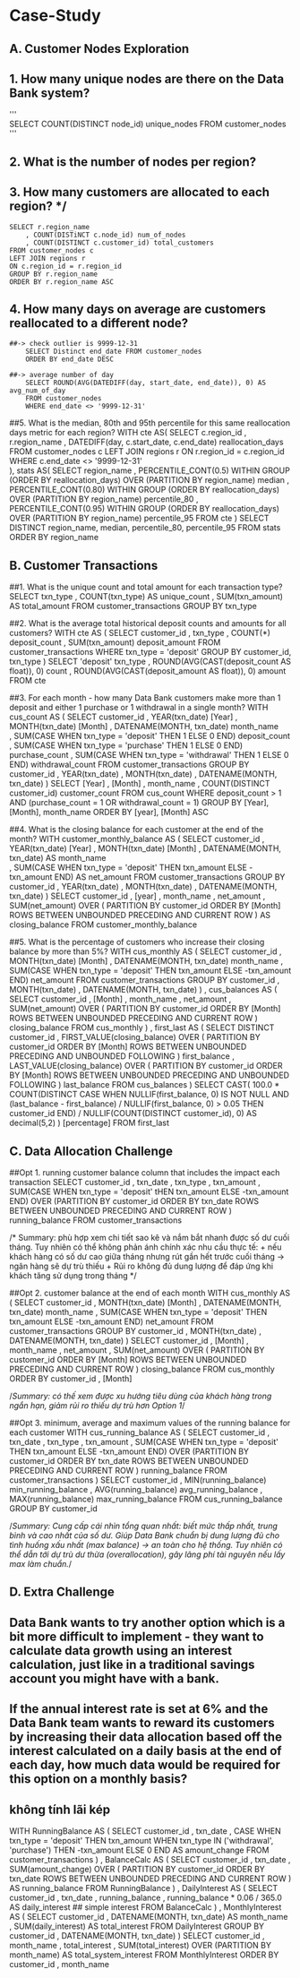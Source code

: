 # Case-Study
## A. Customer Nodes Exploration
## 1. How many unique nodes are there on the Data Bank system?
'''    
    SELECT COUNT(DISTINCT node_id) unique_nodes 
    FROM customer_nodes	
'''
## 2. What is the number of nodes per region?
## 3. How many customers are allocated to each region? */
    SELECT r.region_name
        , COUNT(DISTiNCT c.node_id) num_of_nodes
        , COUNT(DISTINCT c.customer_id) total_customers
    FROM customer_nodes c
    LEFT JOIN regions r
    ON c.region_id = r.region_id
    GROUP BY r.region_name 
    ORDER BY r.region_name ASC

## 4. How many days on average are customers reallocated to a different node?
    ##-> check outlier is 9999-12-31
        SELECT Distinct end_date FROM customer_nodes
        ORDER BY end_date DESC

    ##-> average number of day
        SELECT ROUND(AVG(DATEDIFF(day, start_date, end_date)), 0) AS avg_num_of_day
        FROM customer_nodes
        WHERE end_date <> '9999-12-31'

##5. What is the median, 80th and 95th percentile for this same reallocation days metric for each region? 
WITH cte AS(
    SELECT 
        c.region_id
        , r.region_name
        , DATEDIFF(day, c.start_date, c.end_date) reallocation_days
    FROM customer_nodes c
    LEFT JOIN regions r
        ON r.region_id = c.region_id          
    WHERE c.end_date <> '9999-12-31'          
),
stats AS(
    SELECT
        region_name
        , PERCENTILE_CONT(0.5)  WITHIN GROUP (ORDER BY reallocation_days)
            OVER (PARTITION BY region_name) median
        , PERCENTILE_CONT(0.80) WITHIN GROUP (ORDER BY reallocation_days)
            OVER (PARTITION BY region_name) percentile_80
        , PERCENTILE_CONT(0.95) WITHIN GROUP (ORDER BY reallocation_days)
            OVER (PARTITION BY region_name) percentile_95
    FROM cte
)
SELECT DISTINCT
    region_name, median, percentile_80, percentile_95
FROM stats
ORDER BY region_name


## B. Customer Transactions
##1. What is the unique count and total amount for each transaction type?
SELECT txn_type
    , COUNT(txn_type) AS unique_count
    , SUM(txn_amount) AS total_amount
FROM customer_transactions 
GROUP BY txn_type

##2. What is the average total historical deposit counts and amounts for all customers?
WITH cte AS (
    SELECT 
        customer_id
        , txn_type
        , COUNT(*) deposit_count
        , SUM(txn_amount) deposit_amount
    FROM customer_transactions
    WHERE txn_type = 'deposit'
    GROUP BY customer_id, txn_type
)
SELECT 
    'deposit' txn_type
    , ROUND(AVG(CAST(deposit_count AS float)), 0) count
    , ROUND(AVG(CAST(deposit_amount AS float)), 0) amount
FROM cte

##3. For each month - how many Data Bank customers make more than 1 deposit and either 1 purchase or 1 withdrawal in a single month?
WITH cus_count AS (
    SELECT 
        customer_id
        , YEAR(txn_date) [Year]
        , MONTH(txn_date) [Month]
        , DATENAME(MONTH, txn_date) month_name  
        , SUM(CASE WHEN txn_type = 'deposit'    THEN 1 ELSE 0 END) deposit_count
        , SUM(CASE WHEN txn_type = 'purchase'   THEN 1 ELSE 0 END) purchase_count
        , SUM(CASE WHEN txn_type = 'withdrawal' THEN 1 ELSE 0 END) withdrawal_count
    FROM customer_transactions
    GROUP BY 
        customer_id
        , YEAR(txn_date)
        , MONTH(txn_date)
        , DATENAME(MONTH, txn_date)
)
SELECT 
    [Year] 
    , [Month]
    , month_name
    , COUNT(DISTINCT customer_id) customer_count
FROM cus_count
WHERE deposit_count > 1 
    AND (purchase_count = 1 
    OR withdrawal_count = 1)
GROUP BY [Year],[Month], month_name
ORDER BY [year], [Month] ASC

##4. What is the closing balance for each customer at the end of the month?
WITH customer_monthly_balance AS (
    SELECT 
        customer_id
        , YEAR(txn_date) [Year]
        , MONTH(txn_date) [Month]
        , DATENAME(MONTH, txn_date) AS month_name   
        , SUM(CASE WHEN txn_type = 'deposit' 
                   THEN txn_amount 
                   ELSE -txn_amount END) AS net_amount
    FROM customer_transactions
    GROUP BY customer_id
        , YEAR(txn_date)
        , MONTH(txn_date)
        , DATENAME(MONTH, txn_date)
)
SELECT 
    customer_id
    , [year]
    , month_name
    , net_amount
    , SUM(net_amount) OVER (
        PARTITION BY customer_id 
        ORDER BY [Month]  
        ROWS BETWEEN UNBOUNDED PRECEDING AND CURRENT ROW
      ) AS closing_balance
FROM customer_monthly_balance

##5. What is the percentage of customers who increase their closing balance by more than 5%?
WITH cus_monthly AS (
    SELECT
        customer_id
        , MONTH(txn_date) [Month]
        , DATENAME(MONTH, txn_date) month_name
        , SUM(CASE WHEN txn_type = 'deposit'
                   THEN txn_amount
                   ELSE -txn_amount END) net_amount
    FROM customer_transactions
    GROUP BY customer_id
        , MONTH(txn_date)
        , DATENAME(MONTH, txn_date)
)
, cus_balances AS (
    SELECT
        customer_id
        , [Month]
        , month_name
        , net_amount
        , SUM(net_amount) OVER (
            PARTITION BY customer_id
            ORDER BY [Month]
            ROWS BETWEEN UNBOUNDED PRECEDING AND CURRENT ROW
          ) closing_balance
    FROM cus_monthly
)
, first_last AS (
    SELECT DISTINCT
        customer_id
        , FIRST_VALUE(closing_balance) OVER (
            PARTITION BY customer_id
            ORDER BY [Month]
            ROWS BETWEEN UNBOUNDED PRECEDING AND UNBOUNDED FOLLOWING
          ) first_balance
        , LAST_VALUE(closing_balance)  OVER (
            PARTITION BY customer_id
            ORDER BY [Month]
            ROWS BETWEEN UNBOUNDED PRECEDING AND UNBOUNDED FOLLOWING
          ) last_balance
    FROM cus_balances
)
SELECT
    CAST(
        100.0 * COUNT(DISTINCT CASE
            WHEN NULLIF(first_balance, 0) IS NOT NULL
             AND (last_balance - first_balance) / NULLIF(first_balance, 0) > 0.05
            THEN customer_id END)
        / NULLIF(COUNT(DISTINCT customer_id), 0)
    AS decimal(5,2)
    ) [percentage]
FROM first_last

## C. Data Allocation Challenge
##Opt 1. running customer balance column that includes the impact each transaction
SELECT customer_id
    , txn_date
    , txn_type
    , txn_amount
    , SUM(CASE WHEN txn_type = 'deposit' tHEN txn_amount ELSE -txn_amount END) 
        OVER (PARTITION BY customer_id 
              ORDER BY txn_date 
              ROWS BETWEEN UNBOUNDED PRECEDING AND CURRENT ROW
          ) running_balance
FROM customer_transactions

/* Summary: phù hợp xem chi tiết sao kê và nắm bắt nhanh được số dư cuối tháng. 
Tuy nhiên có thể không phản ánh chính xác nhu cầu thực tế: 
    + nếu khách hàng có số dư cao giữa tháng nhưng rút gần hết trước cuối tháng → ngân hàng sẽ dự trù thiếu
    + Rủi ro không đủ dung lượng để đáp ứng khi khách tăng sử dụng trong tháng */




##Opt 2. customer balance at the end of each month
WITH cus_monthly AS (
    SELECT customer_id
        , MONTH(txn_date) [Month]
        , DATENAME(MONTH, txn_date) month_name
        , SUM(CASE WHEN txn_type = 'deposit' THEN txn_amount ELSE -txn_amount END) net_amount
    FROM customer_transactions
    GROUP BY
        customer_id
        , MONTH(txn_date)
        , DATENAME(MONTH, txn_date)
)
SELECT customer_id
    , [Month]
    , month_name
    , net_amount
    , SUM(net_amount) OVER (
          PARTITION BY customer_id
          ORDER BY [Month]
          ROWS BETWEEN UNBOUNDED PRECEDING AND CURRENT ROW
      ) closing_balance
FROM cus_monthly
ORDER BY customer_id
    , [Month]

/*Summary: có thế xem được xu hướng tiêu dùng của khách hàng trong ngắn hạn, giảm rủi ro thiếu dự trù hơn Option 1*/


##Opt 3. minimum, average and maximum values of the running balance for each customer
WITH cus_running_balance AS (
    SELECT customer_id
        , txn_date
        , txn_type
        , txn_amount
        , SUM(CASE WHEN txn_type = 'deposit' THEN txn_amount ELSE -txn_amount END) 
            OVER (PARTITION BY customer_id 
                  ORDER BY txn_date 
                  ROWS BETWEEN UNBOUNDED PRECEDING AND CURRENT ROW
              ) running_balance
    FROM customer_transactions
)
SELECT
    customer_id
    , MIN(running_balance) min_running_balance
    , AVG(running_balance) avg_running_balance
    , MAX(running_balance) max_running_balance
FROM cus_running_balance
GROUP BY 
    customer_id

/*Summary: Cung cấp cái nhìn tổng quan nhất: biết mức thấp nhất, trung bình và cao nhất của số dư.
Giúp Data Bank chuẩn bị dung lượng đủ cho tình huống xấu nhất (max balance) → an toàn cho hệ thống.
Tuy nhiên có thể dẫn tới dự trù dư thừa (overallocation), gây lãng phí tài nguyên nếu lấy max làm chuẩn.*/


## D. Extra Challenge
## Data Bank wants to try another option which is a bit more difficult to implement - they want to calculate data growth using an interest calculation, just like in a traditional savings account you might have with a bank.
## If the annual interest rate is set at 6% and the Data Bank team wants to reward its customers by increasing their data allocation based off the interest calculated on a daily basis at the end of each day, how much data would be required for this option on a monthly basis?

## không tính lãi kép

WITH RunningBalance AS (
    SELECT
        customer_id
      , txn_date
      , CASE 
            WHEN txn_type = 'deposit' THEN txn_amount
            WHEN txn_type IN ('withdrawal', 'purchase') THEN -txn_amount
            ELSE 0
        END AS amount_change
    FROM customer_transactions
)
, BalanceCalc AS (
    SELECT
        customer_id
      , txn_date
      , SUM(amount_change) OVER (
            PARTITION BY customer_id 
            ORDER BY txn_date 
            ROWS BETWEEN UNBOUNDED PRECEDING AND CURRENT ROW
        ) AS running_balance
    FROM RunningBalance
)
, DailyInterest AS (
    SELECT
        customer_id
      , txn_date
      , running_balance
      , running_balance * 0.06 / 365.0 AS daily_interest ## simple interest
    FROM BalanceCalc
)
, MonthlyInterest AS (
    SELECT
        customer_id
      , DATENAME(MONTH, txn_date) AS month_name
      , SUM(daily_interest) AS total_interest
    FROM DailyInterest
    GROUP BY
        customer_id
      , DATENAME(MONTH, txn_date)
)
SELECT
    customer_id
  , month_name
  , total_interest
  , SUM(total_interest) OVER (PARTITION BY month_name) AS total_system_interest
FROM MonthlyInterest
ORDER BY customer_id
    , month_name
  


